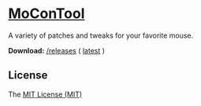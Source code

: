 # [MoConTool](https://github.com/3F/MoConTool)

A variety of patches and tweaks for your favorite mouse.

**Download:** [/releases](https://github.com/3F/MoConTool/releases) ( [latest](https://github.com/3F/MoConTool/releases/latest) )

## License

The [MIT License (MIT)](https://github.com/3F/MoConTool/blob/master/License.txt)

